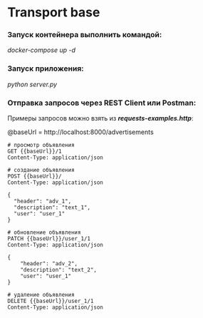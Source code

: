 # Transport base

### Запуск контейнера выполнить командой: 
*docker-compose up -d*

### Запуск приложения: 
*python server.py*

### Отправка запросов через REST Client или Postman: 

Примеры запросов можно взять из ***requests-examples.http***:

@baseUrl = http://localhost:8000/advertisements

```
# просмотр объявления
GET {{baseUrl}}/1
Content-Type: application/json
```
```
# создание объявления
POST {{baseUrl}}/
Content-Type: application/json

{
  "header": "adv_1", 
  "description": "text_1", 
  "user": "user_1"
}
```
```
# обновление объявления
PATCH {{baseUrl}}/user_1/1
Content-Type: application/json

{
    "header": "adv_2",
    "description": "text_2",
    "user": "user_1"
}
```
```
# удаление объявления
DELETE {{baseUrl}}/user_1/1
Content-Type: application/json
```
